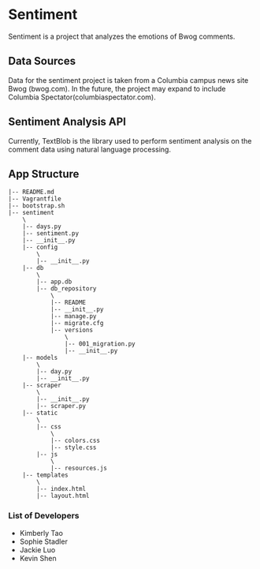 # Sentiment
Sentiment is a project that analyzes the emotions of Bwog comments.

## Data Sources
Data for the sentiment project is taken from a Columbia campus news site Bwog (bwog.com). In the future, the project may expand to include Columbia Spectator(columbiaspectator.com).

## Sentiment Analysis API
Currently, TextBlob is the library used to perform sentiment analysis on the comment data using natural language processing.

## App Structure
```
|-- README.md
|-- Vagrantfile
|-- bootstrap.sh
|-- sentiment
	\
	|-- days.py
	|-- sentiment.py
	|-- __init__.py
	|-- config
		\
		|-- __init__.py
	|-- db
		\
		|-- app.db
		|-- db_repository
			\
			|-- README
			|-- __init__.py
			|-- manage.py
			|-- migrate.cfg
			|-- versions
				\
				|-- 001_migration.py
				|-- __init__.py
	|-- models
		\
		|-- day.py
		|-- __init__.py
	|-- scraper
		\
		|-- __init__.py
		|-- scraper.py
	|-- static
		\
		|-- css
			\
			|-- colors.css
			|-- style.css
		|-- js
			\
			|-- resources.js
	|-- templates
		\
		|-- index.html
		|-- layout.html
```

### List of Developers
- Kimberly Tao
- Sophie Stadler
- Jackie Luo
- Kevin Shen